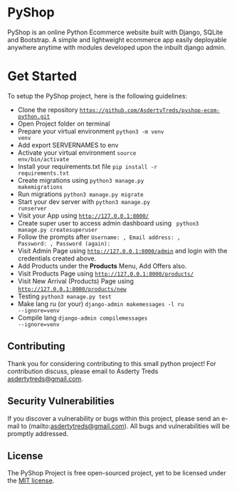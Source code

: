 # PyShop

PyShop is an online Python Ecommerce website built with Django, SQLite and Bootstrap. A simple and lightweight ecommerce app easily deployable anywhere anytime with modules developed upon the inbuilt django admin.

# Get Started
To setup the PyShop project, here is the following guidelines:
* Clone the repository <code>https://github.com/AsdertyTreds/pyshop-ecom-python.git</code>
* Open Project folder on terminal 
* Prepare your virtual environment <code>python3 -m venv venv</code> 
* Add export SERVERNAMES to env
* Activate your virtual environment <code>source env/bin/activate</code>
* Install your requirements.txt file <code>pip install -r requirements.txt</code>
* Create migrations using <code>python3 manage.py makemigrations</code> 
* Run migrations <code>python3 manage.py migrate</code>
* Start your dev server with <code>python3 manage.py runserver</code>
* Visit your App using <code>http://127.0.0.1:8000/</code>
* Create super user to access admin dashboard using <code> python3 manage.py createsuperuser</code>
* Follow the prompts after <code>Username: , Email address: , Password: , Password (again): </code>
* Visit Admin Page using <code>http://127.0.0.1:8000/admin</code> and login with the credentials created above.
* Add Products under the <b>Products</b> Menu, Add Offers also.
* Visit Products Page using <code>http://127.0.0.1:8000/products/</code>
* Visit New Arrival (Products) Page using <code>http://127.0.0.1:8000/products/new</code>
* Testing <code>python3 manage.py test</code>
* Make lang ru (or your) <code>django-admin makemessages -l ru --ignore=venv</code>
* Compile lang <code>django-admin compilemessages --ignore=venv</code>


## Contributing
Thank you for considering contributing to this small python project! For contribution discuss, please email to Asderty Treds [asdertytreds@gmail.com](mailto:asdertytreds@gmail.com).


## Security Vulnerabilities
If you discover a vulnerability or bugs within this project, please send an e-mail to (mailto:asdertytreds@gmail.com). All bugs and vulnerabilities will be promptly addressed.


## License
The PyShop Project is free open-sourced project, yet to be licensed under the [MIT license](https://opensource.org/licenses/MIT).